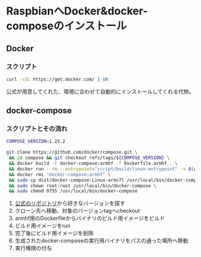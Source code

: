 # RaspbianへDocker&docker-composeのインストール

## Docker

### スクリプト
```sh
curl -sSL https://get.docker.com/ | sh
```
公式が用意してくれた、環境に合わせて自動的にインストールしてくれる代物。



## docker-compose

### スクリプトとその流れ
```sh
COMPOSE_VERSION=1.23.2

git clone https://github.com/docker/compose.git \
 && cd compose && git checkout refs/tags/${COMPOSE_VERSION} \
 && docker build -t docker-compose:armhf -f Dockerfile.armhf . \
 && docker run --rm --entrypoint="script/build/linux-entrypoint" -v $(pwd)/dist:/code/dist -v $(pwd)/.git:/code/.git "docker-compose:armhf" \
 && docker rmi "docker-compose:armhf" \
 && sudo cp dist/docker-compose-Linux-armv7l /usr/local/bin/docker-compose \
 && sudo chown root:root /usr/local/bin/docker-compose \
 && sudo chmod 0755 /usr/local/bin/docker-compose
```

1. [公式のリポジトリ](https://github.com/docker/compose/)から好きなバージョンを探す
2. クローン先へ移動、対象のバージョンtagへcheckout
3. armhf用のDockerfileからバイナリのビルド用イメージをビルド
4. ビルド用イメージをrun
5. 完了後にビルド用イメージを削除
6. 生成されたdocker-composeの実行用バイナリをパスの通った場所へ移動
7. 実行権限の付与